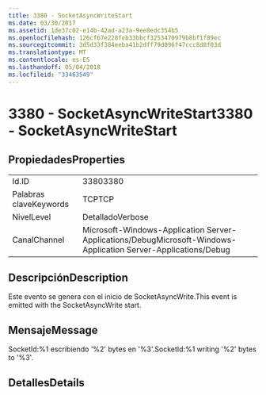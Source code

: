 ```yaml
---
title: 3380 - SocketAsyncWriteStart
ms.date: 03/30/2017
ms.assetid: 1de37c02-e14b-42ad-a23a-9ee8edc354b5
ms.openlocfilehash: 126cf67e228feb33bbcf3253470979b8bf1f89ec
ms.sourcegitcommit: 3d5d33f384eeba41b2dff79d096f47ccc8d8f03d
ms.translationtype: MT
ms.contentlocale: es-ES
ms.lasthandoff: 05/04/2018
ms.locfileid: "33463549"
---
```

# <a name="3380---socketasyncwritestart"></a><span data-ttu-id="d394a-102">3380 - SocketAsyncWriteStart</span><span class="sxs-lookup"><span data-stu-id="d394a-102">3380 - SocketAsyncWriteStart</span></span>
## <a name="properties"></a><span data-ttu-id="d394a-103">Propiedades</span><span class="sxs-lookup"><span data-stu-id="d394a-103">Properties</span></span>  
  
|||  
|-|-|  
|<span data-ttu-id="d394a-104">Id.</span><span class="sxs-lookup"><span data-stu-id="d394a-104">ID</span></span>|<span data-ttu-id="d394a-105">3380</span><span class="sxs-lookup"><span data-stu-id="d394a-105">3380</span></span>|  
|<span data-ttu-id="d394a-106">Palabras clave</span><span class="sxs-lookup"><span data-stu-id="d394a-106">Keywords</span></span>|<span data-ttu-id="d394a-107">TCP</span><span class="sxs-lookup"><span data-stu-id="d394a-107">TCP</span></span>|  
|<span data-ttu-id="d394a-108">Nivel</span><span class="sxs-lookup"><span data-stu-id="d394a-108">Level</span></span>|<span data-ttu-id="d394a-109">Detallado</span><span class="sxs-lookup"><span data-stu-id="d394a-109">Verbose</span></span>|  
|<span data-ttu-id="d394a-110">Canal</span><span class="sxs-lookup"><span data-stu-id="d394a-110">Channel</span></span>|<span data-ttu-id="d394a-111">Microsoft-Windows-Application Server-Applications/Debug</span><span class="sxs-lookup"><span data-stu-id="d394a-111">Microsoft-Windows-Application Server-Applications/Debug</span></span>|  
  
## <a name="description"></a><span data-ttu-id="d394a-112">Descripción</span><span class="sxs-lookup"><span data-stu-id="d394a-112">Description</span></span>  
 <span data-ttu-id="d394a-113">Este evento se genera con el inicio de SocketAsyncWrite.</span><span class="sxs-lookup"><span data-stu-id="d394a-113">This event is emitted with the SocketAsyncWrite start.</span></span>  
  
## <a name="message"></a><span data-ttu-id="d394a-114">Mensaje</span><span class="sxs-lookup"><span data-stu-id="d394a-114">Message</span></span>  
 <span data-ttu-id="d394a-115">SocketId:%1 escribiendo '%2' bytes en '%3'.</span><span class="sxs-lookup"><span data-stu-id="d394a-115">SocketId:%1 writing '%2' bytes to '%3'.</span></span>  
  
## <a name="details"></a><span data-ttu-id="d394a-116">Detalles</span><span class="sxs-lookup"><span data-stu-id="d394a-116">Details</span></span>
